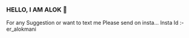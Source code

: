 ### HELLO, I AM ALOK 👋
For any Suggestion or want to text me Please send on insta...
Insta Id :- er_alokmani



